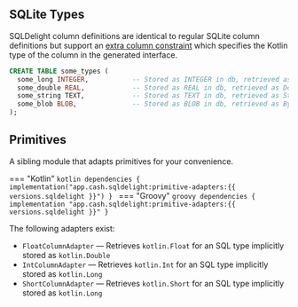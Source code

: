 ## SQLite Types

SQLDelight column definitions are identical to regular SQLite column definitions but support an [extra column constraint](#custom-column-types)
which specifies the Kotlin type of the column in the generated interface.

```sql
CREATE TABLE some_types (
  some_long INTEGER,           -- Stored as INTEGER in db, retrieved as Long
  some_double REAL,            -- Stored as REAL in db, retrieved as Double
  some_string TEXT,            -- Stored as TEXT in db, retrieved as String
  some_blob BLOB,              -- Stored as BLOB in db, retrieved as ByteArray
);
```

## Primitives

A sibling module that adapts primitives for your convenience.

=== "Kotlin"
    ```kotlin
    dependencies {
      implementation("app.cash.sqldelight:primitive-adapters:{{ versions.sqldelight }}")
    }
    ```
=== "Groovy"
    ```groovy
    dependencies {
      implementation "app.cash.sqldelight:primitive-adapters:{{ versions.sqldelight }}"
    }
    ```

The following adapters exist:

- `FloatColumnAdapter` — Retrieves `kotlin.Float` for an SQL type implicitly stored as `kotlin.Double`
- `IntColumnAdapter` — Retrieves `kotlin.Int` for an SQL type implicitly stored as `kotlin.Long`
- `ShortColumnAdapter` — Retrieves `kotlin.Short` for an SQL type implicitly stored as `kotlin.Long`
